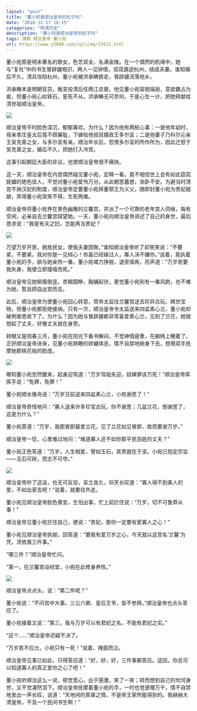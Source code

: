 ```yaml
---
layout: "post"
title: "董小宛是顺治皇帝的妃子吗"
date: "2018-12-17 16:15"
categories: "明清历史"
description: "董小宛是顺治皇帝的妃子吗"
tags: 清朝 顺治皇帝 董小宛
url: https://www.y5000.com/zgls/mq/33615.html
---
```






董小宛原是明末著名的歌女，色艺双全，名满金陵。在一个偶然的机缘中，她与“复社”中的书生冒辟疆相识，两人一见钟情，双双遁迹杭州，结成夫妻。谁知婚后不久，清兵攻陷杭州，董小宛被洪承畴掳走，冒辟疆流落他乡。

洪承畴本是明朝官员，叛变投清后任两江总督。他见董小宛容貌端丽，意欲霸占为妾，但董小宛心如铁石，誓死不从。洪承畴无可奈何，于是心生一计，把她转献给清世祖顺治皇帝。

![](https://img.y5000.com/uploads/allimg/180926/14-1P92611135a05.jpg)

顺治皇帝平时脸色深沉，郁郁寡欢。为什么？因为他有两桩心事：一是他年幼时，母亲孝庄皇太后竟不顾廉耻，下嫁给他叔叔摄政王多尔衮；二是他妻子乃科尔沁亲王吴克善之女，与多尔衮有亲。顺治年长后，怨恨多尔衮的所作所为，因此迁怒于吴克善之女，婚后不久，把她打入冷宫。

这事引起朝廷大臣的非议，也使顺治皇帝很不痛快。

这一天，顺治皇帝在内宫偶然碰见董小宛，定睛一看，竟不相信世上会有如此窈窕妩媚的绝色佳人，不觉对董小宛爱怜万分，从此朝思暮想，坐卧不安。为避当时清宫不纳汉妃的制度，顺治皇帝定要董小宛拜董鄂王为义父，随即封董小宛为贵妃娘娘，弄得董小宛哭笑不得，生死两难。

顺治皇帝将董小宛养在景色幽雅的兰馨宫，并派了一个可靠的老年宫人伺候，每有空闲，必亲自去兰馨宫探望她。一天，董小宛向顺治皇帝讲述了自己的身世，最后恳求说：“我是有夫之妇，怎能再当贵妃？

![](https://img.y5000.com/uploads/allimg/180926/14-1P92611140ab.jpg)

万望万岁开恩，赦放民女，使我夫妻团聚。”谁知顺治皇帝听了却笑笑说：“不要紧，不要紧。我对你是一见倾心！你虽已经嫁过人，寡人决不嫌你。”说着，竟执着董小宛的手，欲与她亲热一番。董小宛竭力挣脱，退至墙角，厉声道：“万岁若要我失身，我便立即撞墙而死。”

顺治皇帝见她柳眉倒竖，杏眼圆睁，胸脯起伏，更觉董小宛别有一番风韵，也不难为她，暂且顾自出宫而去。

此后，顺治皇帝为使董小宛回心转意，常命太监往兰馨宫送去珍异古玩、稀世宝物，但董小宛都拒绝接纳。只有一次，顺治皇帝令太监送来四盆素心兰，董小宛却破例谢恩收下了。为什么？因为她与冒辟疆都非常喜爱素心兰，见到了兰花，她就想起了丈夫，好像丈夫就在身旁。

转眼又是阳春三月，董小宛在阳光下看书解闷，不觉神情疲惫，在躺椅上睡着了。正好顺治皇帝进来，见董小宛熟睡的娇媚体态，情不自禁地俯身下去，想用双手抚摩她那桃花般的脸庞。

![](https://img.y5000.com/uploads/allimg/180926/14-1P926111424912.jpg)

哪知董小宛忽然醒来，起身迎驾道：“万岁驾临失迎，奴婢罪该万死！”顺治皇帝挥挥手说：“免罪，免罪！”

董小宛顺水推舟说：“万岁日前送来四盆素心兰，小宛谢恩了！”

顺治皇帝奇怪地问：“寡人送来许多珍宝古玩，你不谢恩；几盆兰花，倒谢恩了，这是为什么？”

董小宛答道：“万岁，我那冒郎最爱兰花，见了兰花如见冒郎，故而要谢万岁。”

顺治皇帝一怔，心里难过地问：“难道寡人还不如你那平民百姓的丈夫？”

董小宛正色答道：“万岁，人生相爱，譬如玉石，其贵就在于坚。小宛已抱定宗旨——玉石可碎，而志不可夺。”

![](https://img.y5000.com/uploads/allimg/180926/14-1P926111S1F6.jpg)

顺治皇帝听了这话，也无可反驳，呆立良久，仰天长叹道：“寡人得不到美人的爱，不如出家去吧！”说着，就要往外走。

董小宛见顺治皇帝脸色骤变，生怕出事，忙上前拦住说：“万岁，切不可鲁莽从事！”

顺治皇帝见董小宛拦住自己，便说：“贵妃，那你一定要有爱寡人之心！”

董小宛见顺治皇帝执拗，回答道：“要我有爱万岁之心，今天就以这宫名‘兰馨’为凭，须依我三件事。”

“哪三件？”顺治皇帝忙问。

“第一，在兰馨宫设经堂，小宛在此修身养性。”

![](https://img.y5000.com/uploads/allimg/180926/14-1P926111U0549.jpg)

顺治皇帝点点头，说：“第二件呢？”

董小宛说：“不问宫中大事。三公六卿、皇后王爷，皆不参拜。”顺治皇帝也点头答应了。

董小宛接着又说：“第三，我与万岁可以有君妃之名，不能有君妃之实。”

“这个……”顺治皇帝迟疑不决了。

“万岁若不应允，小宛只有一死！”说着，掩面而泣。

顺治皇帝见事已如此，只得答应道：“好，好，好，三件事都答应。这回，你总可以知道寡人的真正爱你之心了吧！”

董小宛听顺治这么一说，顿觉宽心，出于感激，笑了一笑；转而想到自己的坎坷身世，又不觉凄然泪下。顺治皇帝抚摩着董小宛的手，一时也觉感慨万千，情不自禁地发出一声长叹，说道：“天地间的真挚之情，不是帝王家所能得到的。我赫赫大清皇帝，不及一个民间书生啊！”
